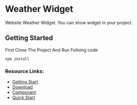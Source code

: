 # Weather Widget

Website Weather Widget. You can show widget in your project.

## Getting Started

First Close The Project And Run Folloing code

```
npm install
```

### Resource Links:
* [Getting Start](#)
* [Download](#)
* [Componant](#)
* [Quick Start](#)

